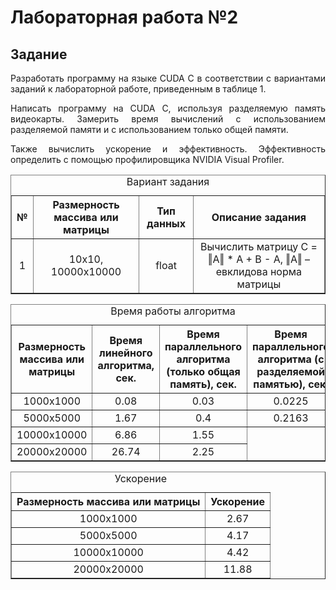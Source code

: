 # Лабораторная работа №2
## Задание
<p align="justify">Разработать программу на языке CUDA С в соответствии с вариантами заданий к лабораторной работе, приведенным в таблице 1.</p>
<p align="justify">Написать программу на CUDA C, используя разделяемую память видеокарты.  Замерить время вычислений с использованием разделяемой памяти и с использованием только общей памяти.</p>
<p align="justify">Также вычислить ускорение и эффективность. Эффективность определить с помощью профилировщика NVIDIA Visual Profiler.</p>
<table border="1">
  <caption>Вариант задания</caption>
  <tr>
    <th>№</th>
    <th>Размерность массива или матрицы</th>
    <th>Тип данных</th>
    <th>Описание задания</th>
  </tr>
  <tr align="center">
    <td>1</td>
    <td>10x10, 10000x10000</td>
    <td>float</td>
    <td>Вычислить матрицу C = ‖A‖ * A + B - A, ‖A‖ –  евклидова норма матрицы</td>
  </tr>
 </table>
 
 <table border="1">
  <caption>Время работы алгоритма</caption>
  <tr>
    <th>Размерность массива или матрицы</th>
    <th>Время линейного алгоритма, сек.</th>
    <th>Время параллельного алгоритма (только общая память), сек.</th>
    <th>Время параллельного алгоритма (с разделяемой памятью), сек.</th>
  </tr>
  <tr align="center">
    <td>1000x1000</td>
    <td>0.08</td>
    <td>0.03</td>
    <td>0.0225</td>
  </tr>
  <tr align="center">
    <td>5000x5000</td>
    <td>1.67</td>
    <td>0.4</td>
    <td>0.2163</td>
  </tr>
  <tr align="center">
    <td>10000x10000</td>
    <td>6.86</td>
    <td>1.55</td
    
  </tr>
  <tr align="center">
    <td>20000x20000</td>
    <td>26.74</td>
    <td>2.25</td
    
  </tr>
 </table> 
 
<table border="1">
  <caption>Ускорение</caption>
  <tr>
    <th>Размерность массива или матрицы</th>
    <th>Ускорение</th>
  </tr>
  <tr align="center">
    <td>1000x1000</td>
    <td>2.67</td>
  </tr>
  <tr align="center">
    <td>5000x5000</td>
    <td>4.17</td>
  </tr>
  <tr align="center">
    <td>10000x10000</td>
    <td>4.42</td>
  </tr>
  <tr align="center">
    <td>20000x20000</td>
    <td>11.88</td>
  </tr>
 </table> 

